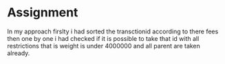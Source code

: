 # Assignment
In my approach firslty i had sorted the transctionid according to there fees then one by one i had checked if it is possible to take that id with all restrictions that is weight is under 4000000 and all parent are taken already.

